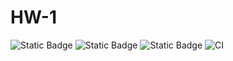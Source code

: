 # HW-1
![Static Badge](https://img.shields.io/badge/language-python-green)
![Static Badge](https://img.shields.io/badge/license-bsl1-green)
![Static Badge](https://img.shields.io/badge/platform-linux-green)
![CI](https://github.com/nih326/HW-1/actions/workflows/test.yml/badge.svg)

